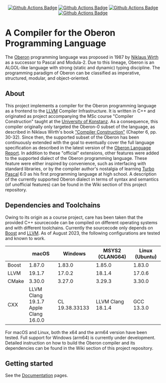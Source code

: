 <p align="center">
  <a href="https://github.com/zaskar9/oberon-lang/actions"><img src="https://github.com/zaskar9/oberon-lang/actions/workflows/linux.yml/badge.svg?branch=master" alt="Github Actions Badge"></a>
  <a href="https://github.com/zaskar9/oberon-lang/actions"><img src="https://github.com/zaskar9/oberon-lang/actions/workflows/macos.yml/badge.svg?branch=master" alt="Github Actions Badge"></a>
  <a href="https://github.com/zaskar9/oberon-lang/actions"><img src="https://github.com/zaskar9/oberon-lang/actions/workflows/msys2.yml/badge.svg?branch=master" alt="Github Actions Badge"></a>
  <a href="https://github.com/zaskar9/oberon-lang/actions"><img src="https://github.com/zaskar9/oberon-lang/actions/workflows/docs.yml/badge.svg?branch=master" alt="Github Actions Badge"></a>
</p>

# A Compiler for the Oberon Programming Language

The [Oberon](https://www.ethoberon.ethz.ch) programming language was proposed in 1987 by 
[Niklaus Wirth](https://people.inf.ethz.ch/wirth/) as a successor to Pascal and Modula-2. Due to this lineage, Oberon 
is an ALGOL-like language with strong (static and dynamic) typing discipline. The programming paradigm of Oberon can 
be classified as imperative, structured, modular, and object-oriented.

## About

This project implements a compiler for the Oberon programming language as a frontend to the [LLVM](http://llvm.org)
Compiler Infrastructure. It is written in C++ and originated as project accompanying the MSc course "Compiler 
Construction" taught at the [University of Konstanz](https://uni.kn). As a consequence, this compiler originally only
targeted the Oberon-0 subset of the language, as described in Niklaus Wirth's book 
["Compiler Construction"](http://www.ethoberon.ethz.ch/WirthPubl/CBEAll.pdf) (Chapter 6, pp. 30-32). Since then, the
supported subset of the Oberon has been continuously extended with the goal to eventually cover the full language 
specification as described in the latest version of the [Oberon Language Report](https://inf.ethz.ch/personal/wirth/Oberon/Oberon07.Report.pdf).
In addition to these "official" extensions, other features were added to the supported dialect of the Oberon programming language.
These feature were either inspired by convenience, such as interfacing with standard libraries, or by the compiler 
author's nostalgia of learning [Turbo Pascal](https://en.wikipedia.org/wiki/Turbo_Pascal) 6.0 as his first programming 
language at high school. A description of the currently supported Oberon dialect in terms of syntax and semantics (of
unofficial features) can be found in the Wiki section of this project repository.

## Dependencies and Toolchains

Owing to its origin as a course project, care has been taken that the provided C++ sourcecode can be compiled on
different operating systems and with different toolchains. Currently the sourcecode only depends on 
[Boost](https://www.boost.org) and [LLVM](https://llvm.org).
As of August 2023, the following configurations are tested and known to work.

|       | macOS              | Windows        | MSYS2 (CLANG64)   | Linux (Ubuntu) |
|-------|--------------------|----------------|-------------------|----------------|
| Boost | 1.87.0             | 1.83.0         | 1.85.0            | 1.83.0         |
| LLVM  | 19.1.7             | 17.0.2         | 18.1.4            | 17.0.6         |
| CMake | 3.30.0             | 3.27.0         | 3.29.3            | 3.30.0         |
| CXX   | LLVM Clang 19.1.7 <br/> Apple Clang 16.0.0 | CL 19.38.33133 | LLVM Clang 18.1.4 | GCC 13.3.0     |

For macOS and Linux, both the x64 and the arm64 version have been tested. Full support for Windows (arm64) is currently
under development.
Detailed instruction on how to build the Oberon compiler and its dependencies can be found in the Wiki section of this
project repository.

## Getting started
See the [Documentation](https://zaskar9.github.io/oberon-lang/) pages.
